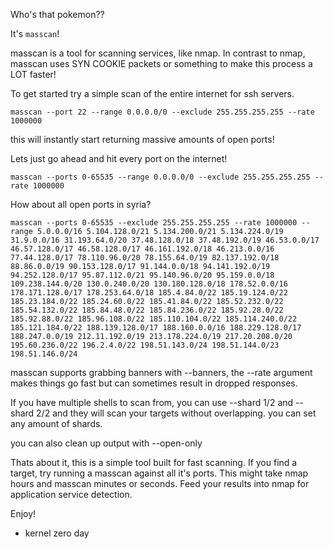 Who's that pokemon??

It's `masscan`!

masscan is a tool for scanning services, like nmap. In contrast to nmap, masscan uses SYN COOKIE packets or something to make this process a LOT faster!

To get started try a simple scan of the entire internet for ssh servers.

`masscan --port 22 --range 0.0.0.0/0 --exclude 255.255.255.255 --rate 1000000`

this will instantly start returning massive amounts of open ports!

Lets just go ahead and hit every port on the internet!

`masscan --ports 0-65535 --range 0.0.0.0/0 --exclude 255.255.255.255 --rate 1000000`

How about all open ports in syria?

`masscan --ports 0-65535 --exclude 255.255.255.255 --rate 1000000 --range 5.0.0.0/16 5.104.128.0/21 5.134.200.0/21 5.134.224.0/19 31.9.0.0/16 31.193.64.0/20 37.48.128.0/18 37.48.192.0/19 46.53.0.0/17 46.57.128.0/17 46.58.128.0/17 46.161.192.0/18 46.213.0.0/16 77.44.128.0/17 78.110.96.0/20 78.155.64.0/19 82.137.192.0/18 88.86.0.0/19 90.153.128.0/17 91.144.0.0/18 94.141.192.0/19 94.252.128.0/17 95.87.112.0/21 95.140.96.0/20 95.159.0.0/18 109.238.144.0/20 130.0.240.0/20 130.180.128.0/18 178.52.0.0/16 178.171.128.0/17 178.253.64.0/18 185.4.84.0/22 185.19.124.0/22 185.23.184.0/22 185.24.60.0/22 185.41.84.0/22 185.52.232.0/22 185.54.132.0/22 185.84.48.0/22 185.84.236.0/22 185.92.28.0/22 185.92.88.0/22 185.96.108.0/22 185.110.104.0/22 185.114.240.0/22 185.121.184.0/22 188.139.128.0/17 188.160.0.0/16 188.229.128.0/17 188.247.0.0/19 212.11.192.0/19 213.178.224.0/19 217.20.208.0/20 195.60.236.0/22 196.2.4.0/22 198.51.143.0/24 198.51.144.0/23 198.51.146.0/24`

masscan supports grabbing banners with --banners, the --rate argument makes things go fast but can sometimes result in dropped responses. 

If you have multiple shells to scan from, you can use --shard 1/2 and --shard 2/2 and they will scan your targets without overlapping. you can set any amount of shards.

you can also clean up output with --open-only

Thats about it, this is a simple tool built for fast scanning. If you find a target, try running a masscan against all it's ports. This might take nmap hours and masscan minutes or seconds. Feed your results into nmap for application service detection.

Enjoy!
- kernel zero day
